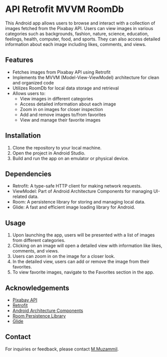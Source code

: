 # API Retrofit MVVM RoomDb 

This Android app allows users to browse and interact with a collection of images fetched from the Pixabay API. Users can view images in various categories such as backgrounds, fashion, nature, science, education, feelings, health, computer, food, and sports. They can also access detailed information about each image including likes, comments, and views.

## Features

- Fetches images from Pixabay API using Retrofit
- Implements the MVVM (Model-View-ViewModel) architecture for clean and organized code
- Utilizes RoomDb for local data storage and retrieval
- Allows users to:
  - View images in different categories
  - Access detailed information about each image
  - Zoom in on images for closer inspection
  - Add and remove images to/from favorites
  - View and manage their favorite images

## Installation

1. Clone the repository to your local machine.
2. Open the project in Android Studio.
3. Build and run the app on an emulator or physical device.

## Dependencies

- Retrofit: A type-safe HTTP client for making network requests.
- ViewModel: Part of Android Architecture Components for managing UI-related data.
- Room: A persistence library for storing and managing local data.
- Glide: A fast and efficient image loading library for Android.

## Usage

1. Upon launching the app, users will be presented with a list of images from different categories.
2. Clicking on an image will open a detailed view with information like likes, comments, and views.
3. Users can zoom in on the image for a closer look.
4. In the detailed view, users can add or remove the image from their favorites.
5. To view favorite images, navigate to the Favorites section in the app.

## Acknowledgements

- [Pixabay API](https://pixabay.com/api/docs/)
- [Retrofit](https://square.github.io/retrofit/)
- [Android Architecture Components](https://developer.android.com/topic/libraries/architecture)
- [Room Persistence Library](https://developer.android.com/topic/libraries/architecture/room)
- [Glide](https://bumptech.github.io/glide/)

## Contact

For inquiries or feedback, please contact [M.Muzammil](muzammil.0593012@gmail.com).


